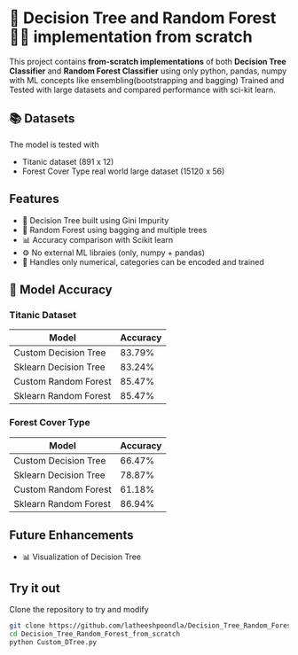 # :deciduous_tree: Decision Tree and Random Forest :evergreen_tree::evergreen_tree: implementation from scratch
This project contains **from-scratch implementations** of both **Decision Tree Classifier** and **Random Forest Classifier** using only python, pandas, numpy with ML concepts like ensembling(bootstrapping and bagging) Trained and Tested with large datasets and compared performance with sci-kit learn.

## :books: Datasets
The model is tested with  
- Titanic dataset (891 x 12)
- Forest Cover Type real world large dataset (15120 x 56)

## Features

- 🧠 Decision Tree built using Gini Impurity
- 🌲 Random Forest using bagging and multiple trees
- 📊 Accuracy comparison with Scikit learn
- ⚙️ No external ML libraies (only, numpy + pandas)
- 🔣 Handles only numerical, categories can be encoded and trained


## 📏 Model Accuracy  

### Titanic Dataset
|Model  |Accuracy|
|------|-------|
|Custom Decision Tree|83.79%|
|Sklearn Decision Tree|83.24%|
|Custom Random Forest|85.47%|
|Sklearn Random Forest|85.47%|  

### Forest Cover Type
|Model |Accuracy|
|-----|-----|
|Custom Decision Tree|66.47%|
|Sklearn Decision Tree|78.87%|
|Custom Random Forest|61.18%|
|Sklearn Random Forest|86.94%|

## Future Enhancements
- :bar_chart: Visualization of Decision Tree

## Try it out
Clone the repository to try and modify
```bash
git clone https://github.com/latheeshpoondla/Decision_Tree_Random_Forest_from_scratch
cd Decision_Tree_Random_Forest_from_scratch
python Custom_DTree.py
```